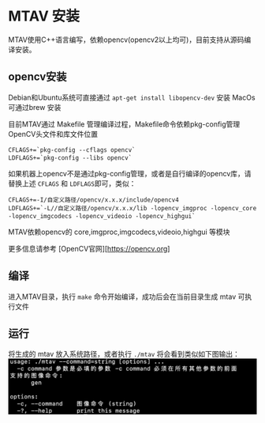 # MTAV 安装

MTAV使用C++语言编写，依赖opencv(opencv2以上均可)，目前支持从源码编译安装。

## opencv安装
Debian和Ubuntu系统可直接通过 `apt-get install libopencv-dev` 安装
MacOs 可通过brew 安装 

目前MTAV通过 Makefile 管理编译过程，Makefile命令依赖pkg-config管理OpenCV头文件和库文件位置

```
CFLAGS+=`pkg-config --cflags opencv`
LDFLAGS+=`pkg-config --libs opencv`
```

如果机器上opencv不是通过pkg-config管理，或者是自行编译的opencv库，请替换上述 `CFLAGS` 和 `LDFLAGS`即可，类似：

```
CFLAGS+=-I/自定义路径/opencv/x.x.x/include/opencv4
LDFLAGS+=`-L//自定义路径/opencv/x.x.x/lib -lopencv_imgproc -lopencv_core -lopencv_imgcodecs -lopencv_videoio -lopencv_highgui`
```

MTAV依赖opencv的 core,imgproc,imgcodecs,videoio,highgui 等模块

更多信息请参考 [OpenCV官网][https://opencv.org]

## 编译
进入MTAV目录，执行 `make` 命令开始编译，成功后会在当前目录生成 mtav 可执行文件

## 运行
将生成的 mtav 放入系统路径，或者执行 `./mtav` 将会看到类似如下图输出：
![mtav-run](img/mtav-run.jpg)

